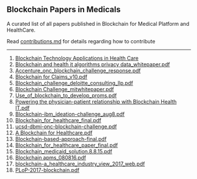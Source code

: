 ## Blockchain Papers in Medicals
A curated list of all papers published in Blockchain for Medical Platform and HealthCare.

Read [contributions.md](https://github.com/punit-agarwal/MedBlockchain/blob/master/Contributions.md) for details regarding how to contribute


---

1. [Blockchain Technology Applications in Health Care](https://github.com/punit-agarwal/MedBlockchain/files/1707587/e003800.full.pdf)
2. [Blockchain and health it algorithms privacy data_whitepaper.pdf](https://github.com/punit-agarwal/MedBlockchain/files/1711379/1-78-blockchainandhealthitalgorithmsprivacydata_whitepaper.pdf)
3. [Accenture_onc_blockchain_challenge_response.pdf](https://github.com/punit-agarwal/MedBlockchain/files/1711380/2-49-accenture_onc_blockchain_challenge_response_august8_final.pdf)
4. [Blockchain for Claims_v10.pdf](https://github.com/punit-agarwal/MedBlockchain/files/1711381/3-47-whitepaperblockchainforclaims_v10.pdf)
5. [Blockchain_challenge_deloitte_consulting_llp.pdf](https://github.com/punit-agarwal/MedBlockchain/files/1711382/4-37-hhs_blockchain_challenge_deloitte_consulting_llp.pdf)
6. [Blockchain Challenge_mitwhitepaper.pdf](https://github.com/punit-agarwal/MedBlockchain/files/1711383/5-56-onc_blockchainchallenge_mitwhitepaper.pdf)
7. [Use_of_blockchain_to_develop_proms.pdf](https://github.com/punit-agarwal/MedBlockchain/files/1711384/6-42-use_of_blockchain_to_develop_proms.pdf)
8. [Powering the physician-patient relationship with Blockchain Health IT.pdf](https://github.com/punit-agarwal/MedBlockchain/files/1711385/7-29-poweringthephysician-patientrelationshipwithblockchainhealthit.pdf)
9. [Blockchain-ibm_ideation-challenge_aug8.pdf](https://github.com/punit-agarwal/MedBlockchain/files/1711386/8-31-blockchain-ibm_ideation-challenge_aug8.pdf)
10. [Blockchain_for_healthcare_final.pdf](https://github.com/punit-agarwal/MedBlockchain/files/1711388/9-16-drew_ivan_20160804_blockchain_for_healthcare_final.pdf)
11. [ucsd-dbmi-onc-blockchain-challenge.pdf](https://github.com/punit-agarwal/MedBlockchain/files/1711389/10-30-ucsd-dbmi-onc-blockchain-challenge.pdf)
12. [A Blockchain for Healthcare.pdf](https://github.com/punit-agarwal/MedBlockchain/files/1711390/11-74-ablockchainforhealthcare.pdf)
13. [Blockchain-based-approach-final.pdf](https://github.com/punit-agarwal/MedBlockchain/files/1711391/12-55-blockchain-based-approach-final.pdf)
14. [Blockchain_for_healthcare_paper_final.pdf](https://github.com/punit-agarwal/MedBlockchain/files/1711392/13-71-blockchain_for_healthcare_paper_final.pdf)
15. [Blockchain_medicaid_solution.8.8.15.pdf](https://github.com/punit-agarwal/MedBlockchain/files/1711393/14-38-blockchain_medicaid_solution.8.8.15.pdf)
16. [Blockchain apms_080816.pdf](https://github.com/punit-agarwal/MedBlockchain/files/1711395/15-54-kyip_blockchainapms_080816.pdf)
17. [blockchain-a_healthcare_industry_view_2017_web.pdf](https://github.com/punit-agarwal/MedBlockchain/files/1713079/blockchain-a_healthcare_industry_view_2017_web.pdf)
18. [PLoP-2017-blockchain.pdf](https://github.com/punit-agarwal/MedBlockchain/files/1713080/PLoP-2017-blockchain.pdf)

